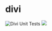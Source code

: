 # divi
![Divi Unit Tests](https://github.com/Cornelius2121/divi/actions/workflows/python-unittest.yml/badge.svg)
 <a href="https://github.com/badges/Cornelius2121/divi/contributors" alt="Contributors">
        <img src="https://img.shields.io/github/contributors/Cornelius2121/divi" /></a>
